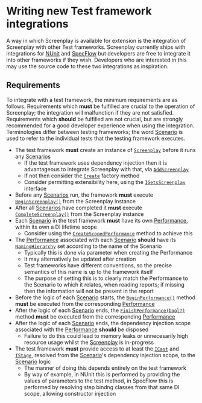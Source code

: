 # Writing new Test framework integrations

A way in which Screenplay is available for extension is the integration of Screenplay with other Test frameworks.
Screenplay currently ships with integrations for [NUnit] and [SpecFlow] but developers are free to integrate it into other frameworks if they wish.
Developers who are interested in this may use the source code to these two integrations as inspiration.

[NUnit]: https://nunit.org
[SpecFlow]: https://specflow.org

## Requirements

To integrate with a test framework, the minimum requirements are as follows.
Requirements which **must** be fulfilled are crucial to the operation of Screenplay; the integration will malfunction if they are not satisfied.
Requirements which **should** be fulfilled are not crucial, but are strongly recommended for a good developer experience when using the integration.
Terminologies differ between testing frameworks; the word [Scenario] is used to refer to the individual tests that the testing framework executes.

* The test framework **must** create an instance of [`Screenplay`] before it runs any [Scenarios]
    * If the test framework uses dependency injection then it is advantageous to integrate Screenplay with that, via [`AddScreenplay`]
    * If not then consider the [`Create`] factory method
    * Consider permitting extensibility here, using the [`IGetsScreenplay`] interface
* Before any [Scenarios] run, the framework **must** execute [`BeginScreenplay()`] from the Screenplay instance
* After all [Scenarios] have completed it **must** execute [`CompleteScreenplay()`] from the Screenplay instance
* Each [Scenario] in the test framework **must** have its own [Performance], within its own a DI lifetime scope
    * Consider using the [`CreateScopedPerformance`] method to achieve this
* The [Performance] associated with each [Scenario] **should** have its [`NamingHierarchy`] set according to the name of the Scenario
    * Typically this is done via parameter when creating the Performance
    * It may alternatively be updated after creation
    * Test frameworks have different conventions, so the precise semantics of this name is up to the framework itself
    * The purpose of setting this is to clearly match the Performance to the Scenario to which it relates, when reading reports; if missing then the information will not be present in the report
* Before the logic of each [Scenario] starts, the [`BeginPerformance()`] method **must** be executed from the corresponding [Performance]
* After the logic of each [Scenario] ends, the [`FinishPerformance(bool?)`] method **must** be executed from the corresponding [Performance]
* After the logic of each [Scenario] ends, the dependency injection scope associated with the [Performance] **should** be disposed
    * Failure to do this could lead to memory leaks or unnecesarily high resource usage whilst the [Screenplay] is in-progress
* The test framework **must** provide access to at least the [`ICast`] and [`IStage`], resolved from the [Scenario]'s dependency injection scope, to the [Scenario] logic
    * The manner of doing this depends entirely on the test framework
    * By way of example, in NUnit this is performed by providing the values of parameters to the test method, in SpecFlow this is performed by resolving step bindng classes from that same DI scope, allowing constructor injection

[`Screenplay`]: xref:CSF.Screenplay.Screenplay
[Scenarios]: ../../glossary/Scenario.md
[`AddScreenplay`]: xref:CSF.Screenplay.ScreenplayServiceCollectionExtensions.AddScreenplay(Microsoft.Extensions.DependencyInjection.IServiceCollection,System.Action{CSF.Screenplay.ScreenplayOptions})
[`Create`]: xref:CSF.Screenplay.Screenplay.Create(System.Action{Microsoft.Extensions.DependencyInjection.IServiceCollection},System.Action{CSF.Screenplay.ScreenplayOptions})
[`IGetsScreenplay`]: xref:CSF.Screenplay.IGetsScreenplay
[`BeginScreenplay()`]: xref:CSF.Screenplay.Screenplay.BeginScreenplay
[`CompleteScreenplay()`]: xref:CSF.Screenplay.Screenplay.CompleteScreenplay
[Scenario]: ../../glossary/Scenario.md
[Performance]: xref:CSF.Screenplay.IPerformance
[`CreateScopedPerformance`]: xref:CSF.Screenplay.ScreenplayExtensions.CreateScopedPerformance(CSF.Screenplay.Screenplay,System.Collections.Generic.IList{CSF.Screenplay.Performances.IdentifierAndName})
[`NamingHierarchy`]: xref:CSF.Screenplay.IPerformance.NamingHierarchy
[`BeginPerformance()`]: xref:CSF.Screenplay.Performances.IBeginsAndEndsPerformance.BeginPerformance
[`FinishPerformance(bool?)`]: xref:CSF.Screenplay.Performances.IBeginsAndEndsPerformance.FinishPerformance(System.Nullable{System.Boolean})
[Screenplay]: xref:CSF.Screenplay.Screenplay
[`ICast`]: xref:CSF.Screenplay.ICast
[`IStage`]: xref:CSF.Screenplay.IStage
